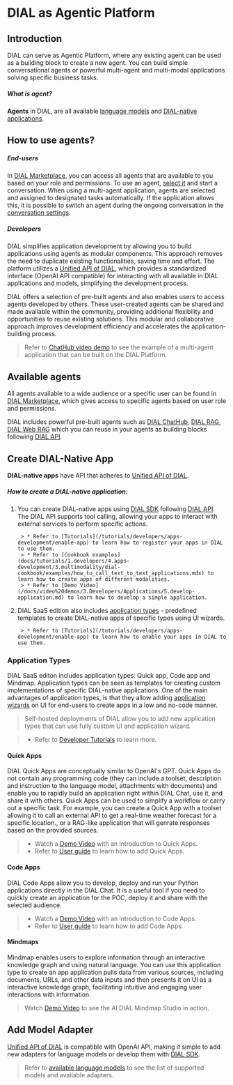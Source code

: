 # DIAL as Agentic Platform

## Introduction

DIAL can serve as Agentic Platform, where any existing agent can be used as a building block to create a new agent. You can build simple conversational agents or powerful multi-agent and multi-modal applications solving specific business tasks.

##### What is agent?

**Agents** in DIAL, are all available [language models](#model-adapter) and [DIAL-native applications](#dial-native-app).

## How to use agents?

##### End-users
In [DIAL Marketplace](/docs/tutorials/0.user-guide.md#dial-marketplace), you can access all agents that are available to you based on your role and permissions. To use an agent, [select it](/docs/tutorials/0.user-guide.md#converse) and start a conversation. When using a multi-agent application, agents are selected and assigned to designated tasks automatically. If the application allows this, it is possible to switch an agent during the ongoing conversation in the [conversation settings](/docs/tutorials/0.user-guide.md#conversation-settings).

##### Developers

DIAL simplifies application development by allowing you to build applications using agents as modular components. This approach removes the need to duplicate existing functionalities, saving time and effort. The platform utilizes a [Unified API of DIAL](https://dialx.ai/dial_api), which provides a standardized interface (OpenAI API compatible) for interacting with all available in DIAL applications and models, simplifying the development process.

DIAL offers a selection of pre-built agents and also enables users to access agents developed by others. These user-created agents can be shared and made available within the community, providing additional flexibility and opportunities to reuse existing solutions. This modular and collaborative approach improves development efficiency and accelerates the application-building process.

> Refer to [ChatHub video demo](/docs/video%20demos/2.Applications/3.dial-chathub.md) to see the example of a multi-agent application that can be built on the DIAL Platform.

## Available agents

All agents available to a wide audience or a specific user can be found in [DIAL Marketplace](/docs/platform/4.chat/1.marketplace.md), which gives access to specific agents based on user role and permissions.

DIAL includes powerful pre-built agents such as [DIAL ChatHub](/docs/video%20demos/2.Applications/3.dial-chathub.md), [DIAL RAG](/docs/video%20demos/2.Applications/1.dial-rag.md), [DIAL Web RAG](/docs/video%20demos/2.Applications/2.dial-web-rag.md) which you can reuse in your agents as building blocks following [DIAL API](https://dialx.ai/dial_api).

## Create DIAL-Native App

**DIAL-native apps** have API that adheres to [Unified API of DIAL](https://dialx.ai/dial_api). 

##### How to create a DIAL-native application: 

1. You can create DIAL-native apps using [DIAL SDK](https://github.com/epam/ai-dial-sdk/blob/development/README.md) following [DIAL API](https://dialx.ai/dial_api). The DIAL API supports tool calling, allowing your apps to interact with external services to perform specific actions.

        > * Refer to [Tutorials](/tutorials/developers/apps-development/enable-app) to learn how to register your apps in DIAL to use them.
        > * Refer to [Cookbook examples](docs/tutorials/1.developers/4.apps-development/3.multimodality/dial-cookbook/examples/how_to_call_text_to_text_applications.mdx) to learn how to create apps of different modalities.
        > * Refer to [Demo Video](/docs/video%20demos/3.Developers/Applications/5.develop-application.md) to learn how to develop a simple application.

2. DIAL SaaS edition also includes [application types](#application-types) - predefined templates to create DIAL-native apps of specific types using UI wizards.

        > * Refer to [Tutorials](/tutorials/developers/apps-development/enable-app) to learn how to enable your apps in DIAL to use them.


### Application Types

DIAL SaaS editon includes application types: Quick app, Code app and Mindmap. Application types can be seen as templates for creating custom implementations of specific DIAL-native applications. One of the main advantages of application types, is that they allow adding [application wizards](/docs/tutorials/0.user-guide.md#application-builder) on UI for end-users to create apps in a low and no-code manner.

> Self-hosted deployments of DIAL allow you to add new application types that can use fully custom UI and application wizard.

> * Refer to [Developer Tutorials](/tutorials/developers/apps-development/enable-app) to learn more.

#### Quick Apps

DIAL Quick Apps are conceptually similar to OpenAI's GPT. Quick Apps do not contain any programming code (they can include a toolset, description and instruction to the language model, attachments with documents) and enable you to rapidly build an application right within DIAL Chat, use it, and share it with others. Quick Apps can be used to simplify a workflow or carry out a specific task. For example, you can create a Quick App with a toolset allowing it to call an external API to get a real-time weather forecast for a specific location., or a RAG-like application that will genrate responses based on the provided sources.

> * Watch a [Demo Video](/docs/video%20demos/2.Applications/5.quick-apps.md) with an introduction to Quick Apps.
> * Refer to [User guide](/docs/tutorials/0.user-guide.md#add-quick-app) to learn how to add Quick Apps.

#### Code Apps

DIAL Code Apps allow you to develop, deploy and run your Python applications directly in the DIAL Chat. It is a useful tool if you need to quickly create an application for the POC, deploy it and share with the selected audience.  

> * Watch a [Demo Video](/docs/video%20demos/2.Applications/4.code-apps.md) with an introduction to Code Apps.
> * Refer to [User guide](/docs/tutorials/0.user-guide.md#add-code-app) to learn how to add Code Apps.

#### Mindmaps

Mindmap enables users to explore information through an interactive knowledge graph and using natural language. You can use this application type to create an app application pulls data from various sources, including documents, URLs, and other data inputs and then presents it on UI as a interactive knowledge graph, facilitating intuitive and engaging user interactions with information.

> Watch [Demo Video](/docs/video%20demos/2.Applications/mindmap-studio.md) to see the AI DIAL Mindmap Studio in action.

## Add Model Adapter

[Unified API of DIAL](https://dialx.ai/dial_api) is compatible with OpenAI API, making it simple to add new adapters for language models or develop them with [DIAL SDK](https://github.com/epam/ai-dial-sdk/blob/development/README.md).

> Refer to [available language models](/docs/platform/2.supported-models.md) to see the list of supported models and available adapters.

